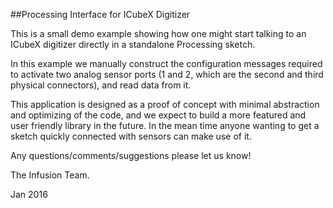 ##Processing Interface for ICubeX Digitizer

This is a small demo example showing how one might start talking to an ICubeX digitizer directly in a standalone Processing sketch.

In this example we manually construct the configuration messages required to activate two analog sensor ports (1 and 2, which are the second and third physical connectors), and read data from it.

This application is designed as a proof of concept with minimal abstraction and optimizing of the code, and we expect to build a more featured and user friendly library in the future. In the mean time anyone wanting to get a sketch quickly connected with sensors can make use of it.

Any questions/comments/suggestions please let us know!

The Infusion Team.

Jan 2016
